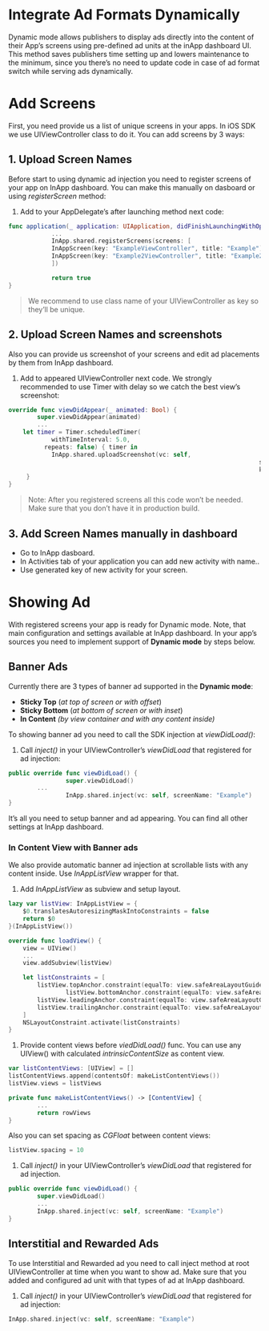 # Integrate Ad Formats Dynamically

Dynamic mode allows publishers to display ads directly into the content of their App’s screens using pre-defined ad units at the inApp dashboard UI. This method saves publishers time setting up and lowers maintenance to the minimum, since you there’s no need to update code in case of ad format switch while serving ads dynamically.

# Add Screens

First, you need provide us a list of unique screens in your apps. In iOS SDK we use UIViewController class to do it. You can add screens by 3 ways:

## 1. Upload Screen Names

Before start to using dynamic ad injection you need to register screens of your app on InApp dashboard. You can make this manually on dasboard or using *registerScreen* method:

1. Add to your AppDelegate’s after launching method next code:

```swift
func application(_ application: UIApplication, didFinishLaunchingWithOptions launchOptions: [UIApplication.LaunchOptionsKey: Any]?) -> Bool {
			...        
			InApp.shared.registerScreens(screens: [
            InAppScreen(key: "ExampleViewController", title: "Example"),
            InAppScreen(key: "Example2ViewController", title: "Example2")
			])

			return true
}
```

> We recommend to use class name of your UIViewController as key so they’ll be unique.
> 

## 2. Upload Screen Names and screenshots

Also you can provide us screenshot of your screens and edit ad placements by them from InApp dashboard.

1. Add to appeared UIViewController next code. We strongly recommended to use Timer with delay so we catch the best view’s screenshot:

```swift
override func viewDidAppear(_ animated: Bool) {
		super.viewDidAppear(animated)
		...
    let timer = Timer.scheduledTimer(
			withTimeInterval: 5.0,
		  repeats: false) { timer in
			InApp.shared.uploadScreenshot(vc: self,
																	  screenName: "ExampleViewController",
																	  key: "Example")
     }
}
```

> Note: After you registered screens all this code won’t be needed. Make sure that you don’t have it in production build.
> 

## 3. Add Screen Names manually in dashboard

- Go to InApp dasboard.
- In Activities tab of your application you can add new activity with name..
- Use generated key of new activity for your screen.

# Showing Ad

With registered screens your app is ready for Dynamic mode. Note, that main configuration and settings available at InApp dashboard. In your app’s sources you need to implement support of **Dynamic mode** by steps below.

## Banner Ads

Currently there are 3 types of banner ad supported in the **Dynamic mode**: 

- **Sticky Top** (*at top of screen or with offset*)
- **Sticky Bottom** (*at bottom of screen or with inset*)
- **In Content** *(by view container and with any content inside)*

To showing banner ad you need to call the SDK injection at *viewDidLoad()*:

1. Call *inject()* in your UIViewController’s *viewDidLoad* that registered for ad injection:

```swift
public override func viewDidLoad() {
				super.viewDidLoad()
        ...        
				InApp.shared.inject(vc: self, screenName: "Example")
}
```

It’s all you need to setup banner and ad appearing. You can find all other settings at InApp dashboard.

### In Content View with Banner ads

We also provide automatic banner ad injection at scrollable lists with any content inside. Use *InAppListView* wrapper for that.

1. Add *InAppListView* as subview and setup layout.

```swift
lazy var listView: InAppListView = {
    $0.translatesAutoresizingMaskIntoConstraints = false
    return $0
}(InAppListView())

override func loadView() {
    view = UIView()
    ...
    view.addSubview(listView)

    let listConstraints = [
        listView.topAnchor.constraint(equalTo: view.safeAreaLayoutGuide.topAnchor),     
				listView.bottomAnchor.constraint(equalTo: view.safeAreaLayoutGuide.bottomAnchor),
        listView.leadingAnchor.constraint(equalTo: view.safeAreaLayoutGuide.leadingAnchor),
        listView.trailingAnchor.constraint(equalTo: view.safeAreaLayoutGuide.trailingAnchor)
    ]
    NSLayoutConstraint.activate(listConstraints)
}
```

1. Provide content views before *viedDidLoad()* func. You can use any UIView() with calculated *intrinsicContentSize* as content view.

```swift
var listContentViews: [UIView] = []
listContentViews.append(contentsOf: makeListContentViews())
listView.views = listViews

private func makeListContentViews() -> [ContentView] {
        ...
        return rowViews
}
```

Also you can set spacing as *CGFloat* between content views:

```swift
listView.spacing = 10
```

1. Call *inject()* in your UIViewController’s *viewDidLoad* that registered for ad injection.

```swift
public override func viewDidLoad() {
        super.viewDidLoad()
        ...
        InApp.shared.inject(vc: self, screenName: "Example")
}
```

## Interstitial and Rewarded Ads

To use Interstitial and Rewarded ad you need to call inject method at root UIViewController at time when you want to show ad. Make sure that you added and configured ad unit with that types of ad at InApp dashboard.

1. Call *inject()* in your UIViewController’s *viewDidLoad* that registered for ad injection:

```swift
InApp.shared.inject(vc: self, screenName: "Example")
```